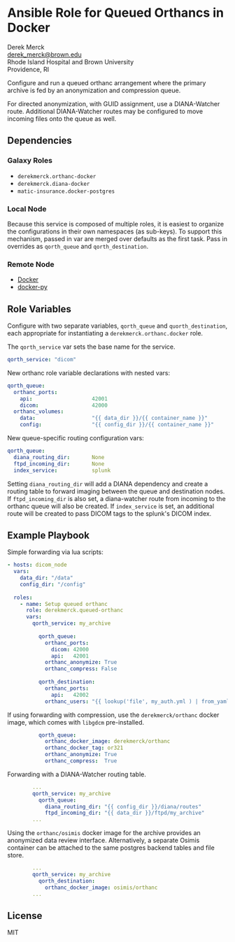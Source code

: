 Ansible Role for Queued Orthancs in Docker
===================================

Derek Merck  
<derek_merck@brown.edu>  
Rhode Island Hospital and Brown University  
Providence, RI  

Configure and run a queued orthanc arrangement where the primary archive is fed by an anonymization and compression queue.

For directed anonymization, with GUID assignment, use a DIANA-Watcher route.  Additional DIANA-Watcher routes may be configured to move incoming files onto the queue as well.


Dependencies
------------

### Galaxy Roles

- `derekmerck.orthanc-docker`
- `derekmerck.diana-docker`
- `matic-insurance.docker-postgres`

### Local Node

Because this service is composed of multiple roles, it is easiest to organize the configurations in their own namespaces (as sub-keys).  To support this mechanism, passed in var are merged over defaults as the first task.  Pass in overrides as `qorth_queue` and `qorth_destination`.

### Remote Node

- [Docker][]
- [docker-py][]

[Docker]: https://www.docker.com
[docker-py]: https://docker-py.readthedocs.io

Role Variables
--------------

Configure with two separate variables, `qorth_queue` and `quorth_destination`, each appropriate for instantiating a `derekmerck.orthanc.docker` role.

The `qorth_service` var sets the base name for the service.

```yaml
qorth_service: "dicom"
```

New orthanc role variable declarations with nested vars:

```yaml
qorth_queue:
  orthanc_ports:
    api:                   42001
    dicom:                 42000
  orthanc_volumes:
    data:                  "{{ data_dir }}/{{ container_name }}"
    config:                "{{ config_dir }}/{{ container_name }}"
```

New queue-specific routing configuration vars:

```yaml
qorth_queue:
  diana_routing_dir:       None
  ftpd_incoming_dir:       None
  index_service:           splunk
```

Setting `diana_routing_dir` will add a DIANA dependency and create a routing table to forward imaging between the queue and destination nodes.  If `ftpd_incoming_dir` is also set, a diana-watcher route from incoming to the orthanc queue will also be created.  If `index_service` is set, an additional route will be created to pass DICOM tags to the splunk's DICOM index.

Example Playbook
----------------

Simple forwarding via lua scripts:

```yaml
- hosts: dicom_node
  vars:
    data_dir: "/data"
    config_dir: "/config"
    
  roles:
    - name: Setup queued orthanc
      role: derekmerck.queued-orthanc
      vars:
        qorth_service: my_archive
        
          qorth_queue:
            orthanc_ports:
              dicom: 42000
              api:   42001
            orthanc_anonymize: True
            orthanc_compress: False
            
          qorth_destination:
            orthanc_ports:
              api:   42002
            orthanc_users: "{{ lookup('file', my_auth.yml ) | from_yaml | select( qorth_service ) }}"
```

If using forwarding with compression, use the `derekmerck/orthanc` docker image, which comes with `libgdcm` pre-installed.

```yaml
          qorth_queue:
            orthanc_docker_image: derekmerck/orthanc
            orthanc_docker_tag: or321
            orthanc_anonymize: True
            orthanc_compress:  True
```

Forwarding with a DIANA-Watcher routing table.

```yaml
        ...
        qorth_service: my_archive
          qorth_queue:
            diana_routing_dir: "{{ config_dir }}/diana/routes"
            ftpd_incoming_dir: "{{ data_dir }}/ftpd/my_archive"
        ...
```


Using the `orthanc/osimis` docker image for the archive provides an anonymized data review interface.  Alternatively, a separate Osimis container can be attached to the same postgres backend tables and file store.

```yaml
        ...
        qorth_service: my_archive
          qorth_destination:
            orthanc_docker_image: osimis/orthanc
        ...
```



License
-------

MIT
